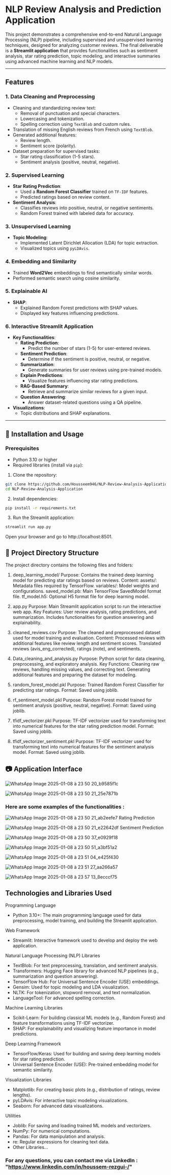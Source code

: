 # NLP Review Analysis and Prediction Application

This project demonstrates a comprehensive end-to-end Natural Language Processing (NLP) pipeline, including supervised and unsupervised learning techniques, designed for analyzing customer reviews.
The final deliverable is a **Streamlit application** that provides functionalities such as sentiment analysis, star rating prediction, topic modeling, and interactive summaries using advanced machine learning and NLP models.

---

## Features

### 1. **Data Cleaning and Preprocessing**
- Cleaning and standardizing review text:
  - Removal of punctuation and special characters.
  - Lowercasing and tokenization.
  - Spelling correction using `TextBlob` and custom rules.
- Translation of missing English reviews from French using `TextBlob`.
- Generated additional features:
  - Review length.
  - Sentiment score (polarity).
- Dataset preparation for supervised tasks:
  - Star rating classification (1-5 stars).
  - Sentiment analysis (positive, neutral, negative).

### 2. **Supervised Learning**
- **Star Rating Prediction**:
  - Used a **Random Forest Classifier** trained on `TF-IDF` features.
  - Predicted ratings based on review content.
- **Sentiment Analysis**:
  - Classifies reviews into positive, neutral, or negative sentiments.
  - Random Forest trained with labeled data for accuracy.

### 3. **Unsupervised Learning**
- **Topic Modeling**:
  - Implemented Latent Dirichlet Allocation (LDA) for topic extraction.
  - Visualized topics using `pyLDAvis`.

### 4. **Embedding and Similarity**
- Trained **Word2Vec** embeddings to find semantically similar words.
- Performed semantic search using cosine similarity.

### 5. **Explainable AI**
- **SHAP**:
  - Explained Random Forest predictions with SHAP values.
  - Displayed key features influencing predictions.

### 6. **Interactive Streamlit Application**
- **Key Functionalities**:
  - **Rating Prediction**:
    - Predict the number of stars (1-5) for user-entered reviews.
  - **Sentiment Prediction**:
    - Determine if the sentiment is positive, neutral, or negative.
  - **Summarization**:
    - Generate summaries for user reviews using pre-trained models.
  - **Explain Predictions**:
    - Visualize features influencing star rating predictions.
  - **RAG-Based Summary**:
    - Retrieve and summarize similar reviews for a given input.
  - **Question Answering**:
    - Answer dataset-related questions using a QA pipeline.
- **Visualizations**:
  - Topic distributions and SHAP explanations.

---

##  🚀 Installation and Usage

### Prerequisites
- Python 3.10 or higher
- Required libraries (install via `pip`):

1. Clone the repository:

```bash
git clone https://github.com/Housseem946/NLP-Review-Analysis-Application.git
cd NLP-Review-Analysis-Application
```

2. Install dependencies:

```bash
pip install -r requirements.txt
```
3. Run the Streamlit application:

```bash
streamlit run app.py
```

Open your browser and go to http://localhost:8501.


## 📁 Project Directory Structure

The project directory contains the following files and folders:

1. deep_learning_model/
Purpose: Contains the trained deep learning model for predicting star ratings based on reviews.
Content:
assets/: Metadata files required by TensorFlow.
variables/: Model weights and configurations.
saved_model.pb: Main TensorFlow SavedModel format file.
tf_model.h5: Optional H5 format file for deep learning model.

3. app.py
Purpose: Main Streamlit application script to run the interactive web app.
Key Features:
User review analysis, rating predictions, and summarization.
Includes functionalities for question answering and explainability.

5. cleaned_reviews.csv
Purpose: The cleaned and preprocessed dataset used for model training and evaluation.
Content:
Processed reviews with additional features like review length and sentiment scores.
Translated reviews (avis_eng_corrected), ratings (note), and sentiments.

7. Data_cleaning_and_analysis.py
Purpose: Python script for data cleaning, preprocessing, and exploratory analysis.
Key Functions:
Cleaning raw reviews, handling missing values, and correcting text.
Generating additional features and preparing the dataset for modeling.

9. random_forest_model.pkl
Purpose: Trained Random Forest Classifier for predicting star ratings.
Format: Saved using joblib.

11. rf_sentiment_model.pkl
Purpose: Random Forest model trained for sentiment analysis (positive, neutral, negative).
Format: Saved using joblib.

13. tfidf_vectorizer.pkl
Purpose: TF-IDF vectorizer used for transforming text into numerical features for the star rating prediction model.
Format: Saved using joblib.

15. tfidf_vectorizer_sentiment.pkl
Purpose: TF-IDF vectorizer used for transforming text into numerical features for the sentiment analysis model.
Format: Saved using joblib.

## 📷 Application Interface

![WhatsApp Image 2025-01-08 à 23 50 20_b9585f1c](https://github.com/user-attachments/assets/1aca5982-bc44-4ac2-ac28-ff8bca72f47b)

![WhatsApp Image 2025-01-08 à 23 50 21_25e7871b](https://github.com/user-attachments/assets/43d1c5da-2dcf-45f1-9a99-9825f296955a)

### Here are some examples of the functionalities :


![WhatsApp Image 2025-01-08 à 23 50 21_ab2eefe7](https://github.com/user-attachments/assets/071aaed2-5f01-4ccf-8b82-a69d54d1c555)  Rating Prediction

![WhatsApp Image 2025-01-08 à 23 50 21_e22642df](https://github.com/user-attachments/assets/4720b2e4-f8f5-4c5e-955f-f6d631047869)  Sentiment Prediction


![WhatsApp Image 2025-01-08 à 23 50 37_e0929f18](https://github.com/user-attachments/assets/e9d9cdb8-6765-4a3b-be9e-71f1e9fc9287)

![WhatsApp Image 2025-01-08 à 23 50 51_a3bf51a2](https://github.com/user-attachments/assets/05bc2cba-23c0-47fc-9d6c-5a6d825dcb15)

![WhatsApp Image 2025-01-08 à 23 51 04_e425f430](https://github.com/user-attachments/assets/8734c7be-354d-435f-9d85-2424fba90148)

![WhatsApp Image 2025-01-08 à 23 51 27_aa266a57](https://github.com/user-attachments/assets/e7f9c44e-64a1-4ed8-9945-b5860d8e2c09)

![WhatsApp Image 2025-01-08 à 23 57 13_8ecccf75](https://github.com/user-attachments/assets/b2f86b40-2b4b-4877-b679-9802c51eb0a4)


## Technologies and Libraries Used

Programming Language

* Python 3.10+: The main programming language used for data preprocessing, model training, and building the Streamlit application.

Web Framework

* Streamlit: Interactive framework used to develop and deploy the web application.

Natural Language Processing (NLP) Libraries

* TextBlob: For text preprocessing, translation, and sentiment analysis.
* Transformers: Hugging Face library for advanced NLP pipelines (e.g., summarization and question answering).
* TensorFlow Hub: For Universal Sentence Encoder (USE) embeddings.
* Gensim: Used for topic modeling and LDA visualization.
* NLTK: For tokenization, stopword removal, and text normalization.
* LanguageTool: For advanced spelling correction.

Machine Learning Libraries

* Scikit-Learn: For building classical ML models (e.g., Random Forest) and feature transformations using TF-IDF vectorizer.
* SHAP: For explainability and visualizing feature importance in model predictions.
  
Deep Learning Framework
* TensorFlow/Keras: Used for building and saving deep learning models for star rating prediction.
* Universal Sentence Encoder (USE): Pre-trained embedding model for semantic similarity.

Visualization Libraries

* Matplotlib: For creating basic plots (e.g., distribution of ratings, review lengths).
* pyLDAvis: For interactive topic modeling visualizations.
* Seaborn: For advanced data visualizations.

Utilities

* Joblib: For saving and loading trained ML models and vectorizers.
* NumPy: For numerical computations.
* Pandas: For data manipulation and analysis.
* re: Regular expressions for cleaning text data.
* Other Libraries...


### For any questions, you can contact me via LinkedIn : "https://www.linkedin.com/in/houssem-rezgui-/"













